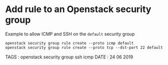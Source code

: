 # Add rule to an Openstack security group

Example to allow ICMP and SSH on the `default` security group  

```
openstack security group rule create --proto icmp default
openstack security group rule create --proto tcp --dst-port 22 default
```

TAGS : openstack security group ssh icmp
DATE : 24 06 2019
